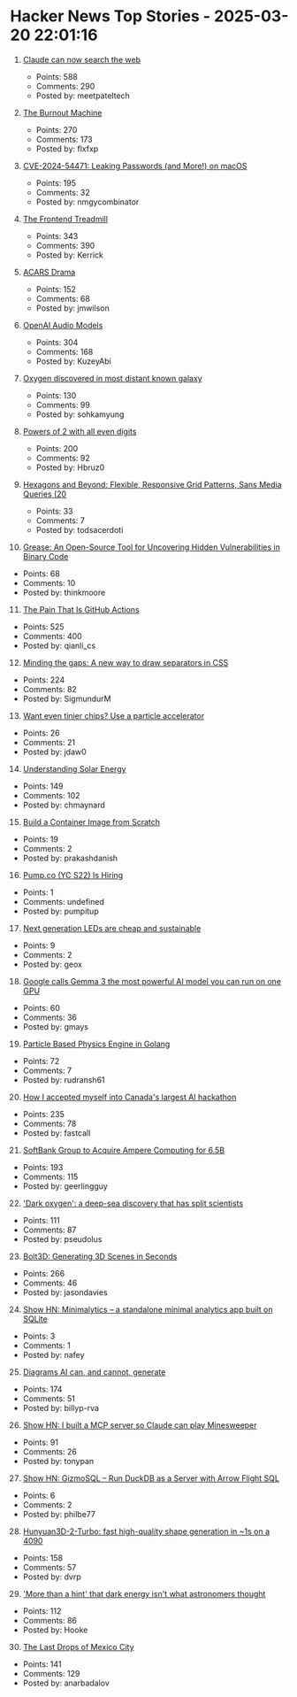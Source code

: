 # Hacker News Top Stories - 2025-03-20 22:01:16

1. [Claude can now search the web](https://www.anthropic.com/news/web-search)
   - Points: 588
   - Comments: 290
   - Posted by: meetpateltech

2. [The Burnout Machine](https://unionize.fyi)
   - Points: 270
   - Comments: 173
   - Posted by: flxfxp

3. [CVE-2024-54471: Leaking Passwords (and More!) on macOS](https://wts.dev/posts/password-leak/)
   - Points: 195
   - Comments: 32
   - Posted by: nmgycombinator

4. [The Frontend Treadmill](https://polotek.net/posts/the-frontend-treadmill/)
   - Points: 343
   - Comments: 390
   - Posted by: Kerrick

5. [ACARS Drama](https://acarsdrama.com/)
   - Points: 152
   - Comments: 68
   - Posted by: jmwilson

6. [OpenAI Audio Models](https://www.openai.fm/)
   - Points: 304
   - Comments: 168
   - Posted by: KuzeyAbi

7. [Oxygen discovered in most distant known galaxy](https://www.eso.org/public/news/eso2507/)
   - Points: 130
   - Comments: 99
   - Posted by: sohkamyung

8. [Powers of 2 with all even digits](https://oeis.org/A068994)
   - Points: 200
   - Comments: 92
   - Posted by: Hbruz0

9. [Hexagons and Beyond: Flexible, Responsive Grid Patterns, Sans Media Queries (20](https://css-tricks.com/hexagons-and-beyond-flexible-responsive-grid-patterns-sans-media-queries/)
   - Points: 33
   - Comments: 7
   - Posted by: todsacerdoti

10. [Grease: An Open-Source Tool for Uncovering Hidden Vulnerabilities in Binary Code](https://www.galois.com/articles/introducing-grease)
   - Points: 68
   - Comments: 10
   - Posted by: thinkmoore

11. [The Pain That Is GitHub Actions](https://www.feldera.com/blog/the-pain-that-is-github-actions)
   - Points: 525
   - Comments: 400
   - Posted by: qianli_cs

12. [Minding the gaps: A new way to draw separators in CSS](https://blogs.windows.com/msedgedev/2025/03/19/minding-the-gaps-a-new-way-to-draw-separators-in-css/)
   - Points: 224
   - Comments: 82
   - Posted by: SigmundurM

13. [Want even tinier chips? Use a particle accelerator](https://www.economist.com/science-and-technology/2025/03/12/want-even-tinier-chips-use-a-particle-accelerator)
   - Points: 26
   - Comments: 21
   - Posted by: jdaw0

14. [Understanding Solar Energy](https://www.construction-physics.com/p/understanding-solar-energy)
   - Points: 149
   - Comments: 102
   - Posted by: chmaynard

15. [Build a Container Image from Scratch](https://danishpraka.sh/posts/build-a-container-image-from-scratch/)
   - Points: 19
   - Comments: 2
   - Posted by: prakashdanish

16. [Pump.co (YC S22) Is Hiring](https://www.ycombinator.com/companies/pump-co/jobs/7kB7DNb-email-outreach-manager)
   - Points: 1
   - Comments: undefined
   - Posted by: pumpitup

17. [Next generation LEDs are cheap and sustainable](https://liu.se/en/news-item/nasta-generations-lysdioder-ar-billiga-och-miljovanliga)
   - Points: 9
   - Comments: 2
   - Posted by: geox

18. [Google calls Gemma 3 the most powerful AI model you can run on one GPU](https://www.theverge.com/ai-artificial-intelligence/627968/google-gemma-3-open-ai-model)
   - Points: 60
   - Comments: 36
   - Posted by: gmays

19. [Particle Based Physics Engine in Golang](https://github.com/rudransh61/Physix-go)
   - Points: 72
   - Comments: 7
   - Posted by: rudransh61

20. [How I accepted myself into Canada's largest AI hackathon](https://fastcall.dev/posts/genai-genesis-firebase/)
   - Points: 235
   - Comments: 78
   - Posted by: fastcall

21. [SoftBank Group to Acquire Ampere Computing for 6.5B](https://group.softbank/en/news/press/20250320)
   - Points: 193
   - Comments: 115
   - Posted by: geerlingguy

22. ['Dark oxygen': a deep-sea discovery that has split scientists](https://phys.org/news/2025-03-dark-oxygen-deep-sea-discovery.html)
   - Points: 111
   - Comments: 87
   - Posted by: pseudolus

23. [Bolt3D: Generating 3D Scenes in Seconds](https://szymanowiczs.github.io/bolt3d)
   - Points: 266
   - Comments: 46
   - Posted by: jasondavies

24. [Show HN: Minimalytics – a standalone minimal analytics app built on SQLite](https://github.com/nafey/minimalytics)
   - Points: 3
   - Comments: 1
   - Posted by: nafey

25. [Diagrams AI can, and cannot, generate](https://www.ilograph.com/blog/posts/diagrams-ai-can-and-cannot-generate/)
   - Points: 174
   - Comments: 51
   - Posted by: billyp-rva

26. [Show HN: I built a MCP server so Claude can play Minesweeper](https://github.com/tonypan2/minesweeper-mcp-server)
   - Points: 91
   - Comments: 26
   - Posted by: tonypan

27. [Show HN: GizmoSQL – Run DuckDB as a Server with Arrow Flight SQL](https://github.com/gizmodata/gizmosql-public/blob/main/README.md)
   - Points: 6
   - Comments: 2
   - Posted by: philbe77

28. [Hunyuan3D-2-Turbo: fast high-quality shape generation in ~1s on a 4090](https://github.com/Tencent/Hunyuan3D-2/commit/baab8ba18e46052246f85a2d0f48736586b84a33)
   - Points: 158
   - Comments: 57
   - Posted by: dvrp

29. ['More than a hint' that dark energy isn't what astronomers thought](https://www.nytimes.com/2025/03/19/science/space/astronomer-desi-dark-energy.html)
   - Points: 112
   - Comments: 86
   - Posted by: Hooke

30. [The Last Drops of Mexico City](https://mexicocitywater.longlead.com)
   - Points: 141
   - Comments: 129
   - Posted by: anarbadalov

